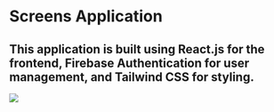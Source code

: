 # Screens Application

## This application is built using React.js for the frontend, Firebase Authentication for user management, and Tailwind CSS for styling.

![]([https://github.com/SauravSatpute/screns/blob/main/project.mp4](https://drive.google.com/file/d/1ZSf8te0_ryQ7H7UQQ5T1BjjvsVtAkLjV/view?usp=sharing))

